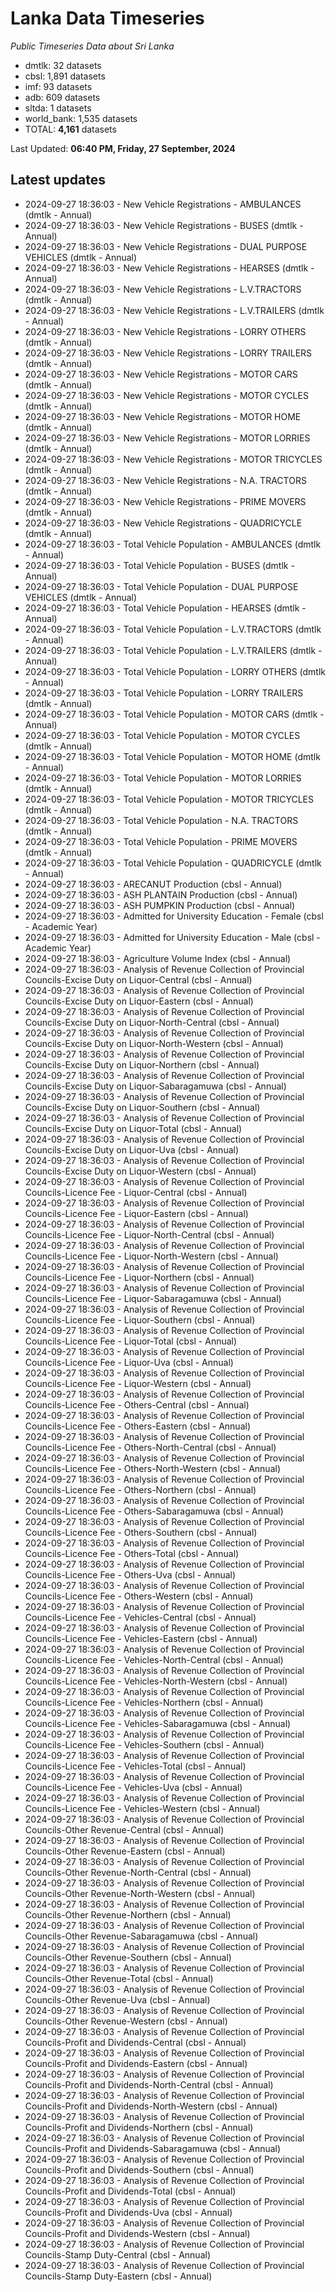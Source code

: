 # Lanka Data Timeseries
*Public Timeseries Data about Sri Lanka*

* dmtlk: 32 datasets
* cbsl: 1,891 datasets
* imf: 93 datasets
* adb: 609 datasets
* sltda: 1 datasets
* world_bank: 1,535 datasets
* TOTAL: **4,161** datasets

Last Updated: **06:40 PM, Friday, 27 September, 2024**

## Latest updates

* 2024-09-27 18:36:03 - New Vehicle Registrations - AMBULANCES (dmtlk - Annual)
* 2024-09-27 18:36:03 - New Vehicle Registrations - BUSES (dmtlk - Annual)
* 2024-09-27 18:36:03 - New Vehicle Registrations - DUAL PURPOSE VEHICLES (dmtlk - Annual)
* 2024-09-27 18:36:03 - New Vehicle Registrations - HEARSES (dmtlk - Annual)
* 2024-09-27 18:36:03 - New Vehicle Registrations - L.V.TRACTORS (dmtlk - Annual)
* 2024-09-27 18:36:03 - New Vehicle Registrations - L.V.TRAILERS (dmtlk - Annual)
* 2024-09-27 18:36:03 - New Vehicle Registrations - LORRY OTHERS (dmtlk - Annual)
* 2024-09-27 18:36:03 - New Vehicle Registrations - LORRY TRAILERS (dmtlk - Annual)
* 2024-09-27 18:36:03 - New Vehicle Registrations - MOTOR CARS (dmtlk - Annual)
* 2024-09-27 18:36:03 - New Vehicle Registrations - MOTOR CYCLES (dmtlk - Annual)
* 2024-09-27 18:36:03 - New Vehicle Registrations - MOTOR HOME (dmtlk - Annual)
* 2024-09-27 18:36:03 - New Vehicle Registrations - MOTOR LORRIES (dmtlk - Annual)
* 2024-09-27 18:36:03 - New Vehicle Registrations - MOTOR TRICYCLES (dmtlk - Annual)
* 2024-09-27 18:36:03 - New Vehicle Registrations - N.A. TRACTORS (dmtlk - Annual)
* 2024-09-27 18:36:03 - New Vehicle Registrations - PRIME MOVERS (dmtlk - Annual)
* 2024-09-27 18:36:03 - New Vehicle Registrations - QUADRICYCLE (dmtlk - Annual)
* 2024-09-27 18:36:03 - Total Vehicle Population - AMBULANCES (dmtlk - Annual)
* 2024-09-27 18:36:03 - Total Vehicle Population - BUSES (dmtlk - Annual)
* 2024-09-27 18:36:03 - Total Vehicle Population - DUAL PURPOSE VEHICLES (dmtlk - Annual)
* 2024-09-27 18:36:03 - Total Vehicle Population - HEARSES (dmtlk - Annual)
* 2024-09-27 18:36:03 - Total Vehicle Population - L.V.TRACTORS (dmtlk - Annual)
* 2024-09-27 18:36:03 - Total Vehicle Population - L.V.TRAILERS (dmtlk - Annual)
* 2024-09-27 18:36:03 - Total Vehicle Population - LORRY OTHERS (dmtlk - Annual)
* 2024-09-27 18:36:03 - Total Vehicle Population - LORRY TRAILERS (dmtlk - Annual)
* 2024-09-27 18:36:03 - Total Vehicle Population - MOTOR CARS (dmtlk - Annual)
* 2024-09-27 18:36:03 - Total Vehicle Population - MOTOR CYCLES (dmtlk - Annual)
* 2024-09-27 18:36:03 - Total Vehicle Population - MOTOR HOME (dmtlk - Annual)
* 2024-09-27 18:36:03 - Total Vehicle Population - MOTOR LORRIES (dmtlk - Annual)
* 2024-09-27 18:36:03 - Total Vehicle Population - MOTOR TRICYCLES (dmtlk - Annual)
* 2024-09-27 18:36:03 - Total Vehicle Population - N.A. TRACTORS (dmtlk - Annual)
* 2024-09-27 18:36:03 - Total Vehicle Population - PRIME MOVERS (dmtlk - Annual)
* 2024-09-27 18:36:03 - Total Vehicle Population - QUADRICYCLE (dmtlk - Annual)
* 2024-09-27 18:36:03 - ARECANUT Production (cbsl - Annual)
* 2024-09-27 18:36:03 - ASH PLANTAIN Production (cbsl - Annual)
* 2024-09-27 18:36:03 - ASH PUMPKIN Production (cbsl - Annual)
* 2024-09-27 18:36:03 - Admitted for University Education - Female (cbsl - Academic Year)
* 2024-09-27 18:36:03 - Admitted for University Education - Male (cbsl - Academic Year)
* 2024-09-27 18:36:03 - Agriculture Volume Index (cbsl - Annual)
* 2024-09-27 18:36:03 - Analysis of Revenue Collection of Provincial Councils-Excise Duty on Liquor-Central (cbsl - Annual)
* 2024-09-27 18:36:03 - Analysis of Revenue Collection of Provincial Councils-Excise Duty on Liquor-Eastern (cbsl - Annual)
* 2024-09-27 18:36:03 - Analysis of Revenue Collection of Provincial Councils-Excise Duty on Liquor-North-Central (cbsl - Annual)
* 2024-09-27 18:36:03 - Analysis of Revenue Collection of Provincial Councils-Excise Duty on Liquor-North-Western (cbsl - Annual)
* 2024-09-27 18:36:03 - Analysis of Revenue Collection of Provincial Councils-Excise Duty on Liquor-Northern (cbsl - Annual)
* 2024-09-27 18:36:03 - Analysis of Revenue Collection of Provincial Councils-Excise Duty on Liquor-Sabaragamuwa (cbsl - Annual)
* 2024-09-27 18:36:03 - Analysis of Revenue Collection of Provincial Councils-Excise Duty on Liquor-Southern (cbsl - Annual)
* 2024-09-27 18:36:03 - Analysis of Revenue Collection of Provincial Councils-Excise Duty on Liquor-Total (cbsl - Annual)
* 2024-09-27 18:36:03 - Analysis of Revenue Collection of Provincial Councils-Excise Duty on Liquor-Uva (cbsl - Annual)
* 2024-09-27 18:36:03 - Analysis of Revenue Collection of Provincial Councils-Excise Duty on Liquor-Western (cbsl - Annual)
* 2024-09-27 18:36:03 - Analysis of Revenue Collection of Provincial Councils-Licence Fee - Liquor-Central (cbsl - Annual)
* 2024-09-27 18:36:03 - Analysis of Revenue Collection of Provincial Councils-Licence Fee - Liquor-Eastern (cbsl - Annual)
* 2024-09-27 18:36:03 - Analysis of Revenue Collection of Provincial Councils-Licence Fee - Liquor-North-Central (cbsl - Annual)
* 2024-09-27 18:36:03 - Analysis of Revenue Collection of Provincial Councils-Licence Fee - Liquor-North-Western (cbsl - Annual)
* 2024-09-27 18:36:03 - Analysis of Revenue Collection of Provincial Councils-Licence Fee - Liquor-Northern (cbsl - Annual)
* 2024-09-27 18:36:03 - Analysis of Revenue Collection of Provincial Councils-Licence Fee - Liquor-Sabaragamuwa (cbsl - Annual)
* 2024-09-27 18:36:03 - Analysis of Revenue Collection of Provincial Councils-Licence Fee - Liquor-Southern (cbsl - Annual)
* 2024-09-27 18:36:03 - Analysis of Revenue Collection of Provincial Councils-Licence Fee - Liquor-Total (cbsl - Annual)
* 2024-09-27 18:36:03 - Analysis of Revenue Collection of Provincial Councils-Licence Fee - Liquor-Uva (cbsl - Annual)
* 2024-09-27 18:36:03 - Analysis of Revenue Collection of Provincial Councils-Licence Fee - Liquor-Western (cbsl - Annual)
* 2024-09-27 18:36:03 - Analysis of Revenue Collection of Provincial Councils-Licence Fee - Others-Central (cbsl - Annual)
* 2024-09-27 18:36:03 - Analysis of Revenue Collection of Provincial Councils-Licence Fee - Others-Eastern (cbsl - Annual)
* 2024-09-27 18:36:03 - Analysis of Revenue Collection of Provincial Councils-Licence Fee - Others-North-Central (cbsl - Annual)
* 2024-09-27 18:36:03 - Analysis of Revenue Collection of Provincial Councils-Licence Fee - Others-North-Western (cbsl - Annual)
* 2024-09-27 18:36:03 - Analysis of Revenue Collection of Provincial Councils-Licence Fee - Others-Northern (cbsl - Annual)
* 2024-09-27 18:36:03 - Analysis of Revenue Collection of Provincial Councils-Licence Fee - Others-Sabaragamuwa (cbsl - Annual)
* 2024-09-27 18:36:03 - Analysis of Revenue Collection of Provincial Councils-Licence Fee - Others-Southern (cbsl - Annual)
* 2024-09-27 18:36:03 - Analysis of Revenue Collection of Provincial Councils-Licence Fee - Others-Total (cbsl - Annual)
* 2024-09-27 18:36:03 - Analysis of Revenue Collection of Provincial Councils-Licence Fee - Others-Uva (cbsl - Annual)
* 2024-09-27 18:36:03 - Analysis of Revenue Collection of Provincial Councils-Licence Fee - Others-Western (cbsl - Annual)
* 2024-09-27 18:36:03 - Analysis of Revenue Collection of Provincial Councils-Licence Fee - Vehicles-Central (cbsl - Annual)
* 2024-09-27 18:36:03 - Analysis of Revenue Collection of Provincial Councils-Licence Fee - Vehicles-Eastern (cbsl - Annual)
* 2024-09-27 18:36:03 - Analysis of Revenue Collection of Provincial Councils-Licence Fee - Vehicles-North-Central (cbsl - Annual)
* 2024-09-27 18:36:03 - Analysis of Revenue Collection of Provincial Councils-Licence Fee - Vehicles-North-Western (cbsl - Annual)
* 2024-09-27 18:36:03 - Analysis of Revenue Collection of Provincial Councils-Licence Fee - Vehicles-Northern (cbsl - Annual)
* 2024-09-27 18:36:03 - Analysis of Revenue Collection of Provincial Councils-Licence Fee - Vehicles-Sabaragamuwa (cbsl - Annual)
* 2024-09-27 18:36:03 - Analysis of Revenue Collection of Provincial Councils-Licence Fee - Vehicles-Southern (cbsl - Annual)
* 2024-09-27 18:36:03 - Analysis of Revenue Collection of Provincial Councils-Licence Fee - Vehicles-Total (cbsl - Annual)
* 2024-09-27 18:36:03 - Analysis of Revenue Collection of Provincial Councils-Licence Fee - Vehicles-Uva (cbsl - Annual)
* 2024-09-27 18:36:03 - Analysis of Revenue Collection of Provincial Councils-Licence Fee - Vehicles-Western (cbsl - Annual)
* 2024-09-27 18:36:03 - Analysis of Revenue Collection of Provincial Councils-Other Revenue-Central (cbsl - Annual)
* 2024-09-27 18:36:03 - Analysis of Revenue Collection of Provincial Councils-Other Revenue-Eastern (cbsl - Annual)
* 2024-09-27 18:36:03 - Analysis of Revenue Collection of Provincial Councils-Other Revenue-North-Central (cbsl - Annual)
* 2024-09-27 18:36:03 - Analysis of Revenue Collection of Provincial Councils-Other Revenue-North-Western (cbsl - Annual)
* 2024-09-27 18:36:03 - Analysis of Revenue Collection of Provincial Councils-Other Revenue-Northern (cbsl - Annual)
* 2024-09-27 18:36:03 - Analysis of Revenue Collection of Provincial Councils-Other Revenue-Sabaragamuwa (cbsl - Annual)
* 2024-09-27 18:36:03 - Analysis of Revenue Collection of Provincial Councils-Other Revenue-Southern (cbsl - Annual)
* 2024-09-27 18:36:03 - Analysis of Revenue Collection of Provincial Councils-Other Revenue-Total (cbsl - Annual)
* 2024-09-27 18:36:03 - Analysis of Revenue Collection of Provincial Councils-Other Revenue-Uva (cbsl - Annual)
* 2024-09-27 18:36:03 - Analysis of Revenue Collection of Provincial Councils-Other Revenue-Western (cbsl - Annual)
* 2024-09-27 18:36:03 - Analysis of Revenue Collection of Provincial Councils-Profit and Dividends-Central (cbsl - Annual)
* 2024-09-27 18:36:03 - Analysis of Revenue Collection of Provincial Councils-Profit and Dividends-Eastern (cbsl - Annual)
* 2024-09-27 18:36:03 - Analysis of Revenue Collection of Provincial Councils-Profit and Dividends-North-Central (cbsl - Annual)
* 2024-09-27 18:36:03 - Analysis of Revenue Collection of Provincial Councils-Profit and Dividends-North-Western (cbsl - Annual)
* 2024-09-27 18:36:03 - Analysis of Revenue Collection of Provincial Councils-Profit and Dividends-Northern (cbsl - Annual)
* 2024-09-27 18:36:03 - Analysis of Revenue Collection of Provincial Councils-Profit and Dividends-Sabaragamuwa (cbsl - Annual)
* 2024-09-27 18:36:03 - Analysis of Revenue Collection of Provincial Councils-Profit and Dividends-Southern (cbsl - Annual)
* 2024-09-27 18:36:03 - Analysis of Revenue Collection of Provincial Councils-Profit and Dividends-Total (cbsl - Annual)
* 2024-09-27 18:36:03 - Analysis of Revenue Collection of Provincial Councils-Profit and Dividends-Uva (cbsl - Annual)
* 2024-09-27 18:36:03 - Analysis of Revenue Collection of Provincial Councils-Profit and Dividends-Western (cbsl - Annual)
* 2024-09-27 18:36:03 - Analysis of Revenue Collection of Provincial Councils-Stamp Duty-Central (cbsl - Annual)
* 2024-09-27 18:36:03 - Analysis of Revenue Collection of Provincial Councils-Stamp Duty-Eastern (cbsl - Annual)